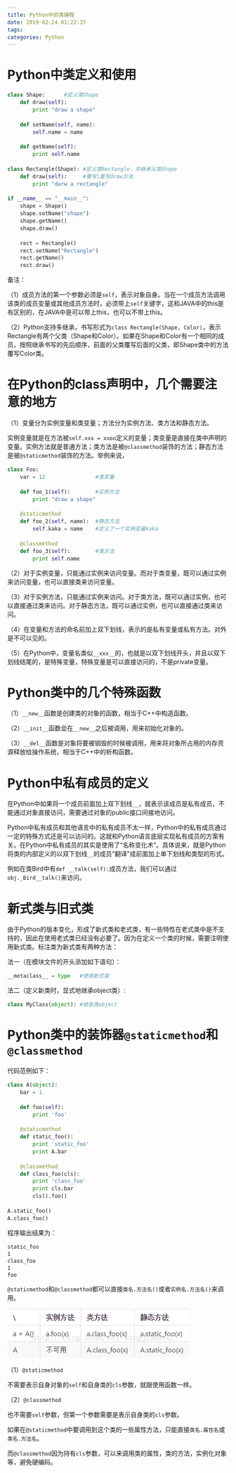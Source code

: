 ```yaml
---
title: Python中的类编程
date: 2019-02-24 01:22:37
tags:
categories: Python
---
```


# Python中类定义和使用

```python
class Shape:      #定义类Shape
    def draw(self):
        print "draw a shape"

    def setName(self, name):
        self.name = name

    def getName(self):
        print self.name

class Rectangle(Shape): #定义类Rectangle，并继承父类Shape
    def draw(self):     #覆写|重写draw方法
        print "darw a rectangle"

if __name__ == "__main__":
    shape = Shape()
    shape.setName("shape")
    shape.getName()
    shape.draw()
        
    rect = Rectangle()
    rect.setName("Rectangle")
    rect.getName()
    rect.draw()
```

备注：

（1）成员方法的第一个参数必须是`self`，表示对象自身。当在一个成员方法调用该类的成员变量或其他成员方法时，必须带上`self`关键字，这和JAVA中的this是有区别的，在JAVA中是可以带上this，也可以不带上this。

（2）Python支持多继承，书写形式为`class Rectangle(Shape, Color)`，表示Rectangle有两个父类（Shape和Color）。如果在Shape和Color有一个相同的成员，按照继承书写的先后顺序，前面的父类覆写后面的父类，即Shape类中的方法覆写Color类。

# 在Python的class声明中，几个需要注意的地方

（1）变量分为实例变量和类变量；方法分为实例方法、类方法和静态方法。

实例变量就是在方法被`self.xxx = xxoo`定义的变量；类变量是直接在类中声明的变量。实例方法就是普通方法；类方法是被`@classmethod`装饰的方法；静态方法是被`@staticmethod`装饰的方法。举例来说，

```python
class Foo:
    var = 12                #类变量

    def foo_1(self):        #实例方法
        print "draw a shape"

    @staticmethod
    def foo_2(self, name):  #静态方法
        self.kaka = name    #定义了一个实例变量kaka

    @classmethod
    def foo_3(self):        #类方法
        print self.name
```

（2）对于实例变量，只能通过实例来访问变量。而对于类变量，既可以通过实例来访问变量，也可以直接类来访问变量。

（3）对于实例方法，只能通过实例来访问。对于类方法，既可以通过实例，也可以直接通过类来访问。对于静态方法，既可以通过实例，也可以直接通过类来访问。

（4）在变量和方法的命名前加上双下划线，表示的是私有变量或私有方法。对外是不可以见的。

（5）在Python中，变量名类似`__xxx__`的，也就是以双下划线开头，并且以双下划线结尾的，是特殊变量，特殊变量是可以直接访问的，不是private变量。

# Python类中的几个特殊函数

（1）`__new__`函数是创建类的对象的函数，相当于C++中构造函数。

（2）`__init__`函数会在`__new__`之后被调用，用来初始化对象的。

（3）`__del__`函数是对象将要被销毁的时候被调用，用来将对象所占用的内存资源释放给操作系统，相当于C++中的析构函数。

# Python中私有成员的定义

在Python中如果将一个成员前面加上双下划线`__`，就表示该成员是私有成员，不能通过对象直接访问，需要通过对象的public接口间接地访问。

Python中私有成员和其他语言中的私有成员不太一样，Python中的私有成员通过一定的特殊方式还是可以访问的。这就和Python语言底层实现私有成员的方案有关。在Python中私有成员的其实是使用了“名称变化术”。具体说来，就是Python将类的内部定义的以双下划线`__`的成员“翻译”成前面加上单下划线和类型的形式。

例如在类Bird中有`def __talk(self):`成员方法，我们可以通过`obj._Bird__talk()`来访问。

# 新式类与旧式类

由于Python的版本变化，形成了新式类和老式类，有一些特性在老式类中是不支持的，因此在使用老式类已经没有必要了。因为在定义一个类的时候，需要注明使用新式类。标注类为新式类有两种方法：

法一（在模块文件的开头添加如下语句）：

```python
__metaclass__ = type   #使用新式类
```

法二（定义新类时，显式地继承object类）:

```python
class MyClass(object): #继承类object
```

# Python类中的装饰器`@staticmethod`和`@classmethod`

代码范例如下：

```python
class A(object):
    bar = 1

    def foo(self):
        print 'foo'

    @staticmethod
    def static_foo():
        print 'static_foo'
        print A.bar

    @classmethod
    def class_foo(cls):
        print 'class_foo'
        print cls.bar
        cls().foo()

A.static_foo()
A.class_foo()
```

程序输出结果为：

    static_foo
    1
    class_foo
    1
    foo

`@staticmethod`和`@classmethod`都可以直接`类名.方法名()`或者`实例名.方法名()`来调用。

![](/images/python_class_1_1.png)

（1）`@staticmethod`

不需要表示自身对象的`self`和自身类的`cls`参数，就跟使用函数一样。

（2）`@classmethod`

也不需要`self`参数，但第一个参数需要是表示自身类的`cls`参数。

如果在`@staticmethod`中要调用到这个类的一些属性方法，只能直接`类名.属性名`或`类名.方法名`。

而`@classmethod`因为持有`cls`参数，可以来调用类的属性，类的方法，实例化对象等，避免硬编码。
